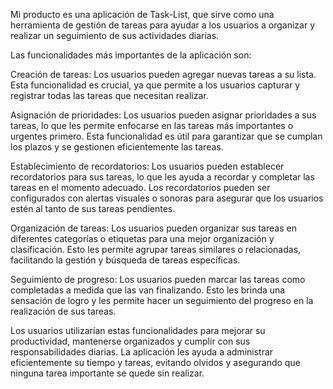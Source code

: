 Mi producto es una aplicación de Task-List, que sirve como una herramienta de gestión de tareas para ayudar a los usuarios a organizar y realizar un seguimiento de sus actividades diarias.

Las funcionalidades más importantes de la aplicación son:

Creación de tareas: Los usuarios pueden agregar nuevas tareas a su lista. Esta funcionalidad es crucial, ya que permite a los usuarios capturar y registrar todas las tareas que necesitan realizar.

Asignación de prioridades: Los usuarios pueden asignar prioridades a sus tareas, lo que les permite enfocarse en las tareas más importantes o urgentes primero. Esta funcionalidad es útil para garantizar que se cumplan los plazos y se gestionen eficientemente las tareas.

Establecimiento de recordatorios: Los usuarios pueden establecer recordatorios para sus tareas, lo que les ayuda a recordar y completar las tareas en el momento adecuado. Los recordatorios pueden ser configurados con alertas visuales o sonoras para asegurar que los usuarios estén al tanto de sus tareas pendientes.

Organización de tareas: Los usuarios pueden organizar sus tareas en diferentes categorías o etiquetas para una mejor organización y clasificación. Esto les permite agrupar tareas similares o relacionadas, facilitando la gestión y búsqueda de tareas específicas.

Seguimiento de progreso: Los usuarios pueden marcar las tareas como completadas a medida que las van finalizando. Esto les brinda una sensación de logro y les permite hacer un seguimiento del progreso en la realización de sus tareas.

Los usuarios utilizarían estas funcionalidades para mejorar su productividad, mantenerse organizados y cumplir con sus responsabilidades diarias. La aplicación les ayuda a administrar eficientemente su tiempo y tareas, evitando olvidos y asegurando que ninguna tarea importante se quede sin realizar.